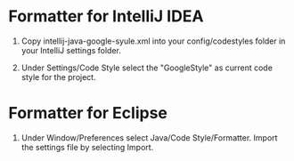 

# Formatter for IntelliJ IDEA

1. Copy intellij-java-google-syule.xml into your config/codestyles folder in your IntelliJ settings folder. 

2. Under Settings/Code Style select the "GoogleStyle" as current code style for the project.

# Formatter for Eclipse

1. Under Window/Preferences select Java/Code Style/Formatter. Import the settings file by selecting Import.